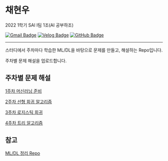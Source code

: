 # 채현우
2022 1학기 SAI I팀 1조(AI 공부하조)

[![Gmail Badge](https://img.shields.io/badge/Gmail-D14836?style=flat&logo=Gmail&logoColor=white)](mailto:hyunwoo0081@gmail.com) [![Velog Badge](https://img.shields.io/badge/Velog-20C997?style=flat&logo=Velog&logoColor=white)](https://github.com/hyunwoo0081) [![GitHub Badge](https://img.shields.io/badge/GitHub-181717?style=flat&logo=GitHub&logoColor=white)](https://github.com/hyunwoo0081)

---

스터디에서 주차마다 학습한 ML/DL을 바탕으로 문제를 만들고, 해설하는 Repo입니다.

주차별 문제 해설을 업로드합니다.

## 주차별 문제 해설
[1주차 머신러닝 준비](1주차/answers.md)

[2주차 선형 회귀 알고리즘](2주차/answers.md)

[3주차 로지스틱 회귀](3주차/answers.md)

[4주차 트리 알고리즘](4주차/answers.md)

## 참고
[ML/DL 정리 Repo](https://github.com/hyunwoo0081/ai_study)